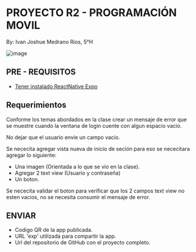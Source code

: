 # PROYECTO R2 - PROGRAMACIÓN MOVIL

By: Ivan Joshue Medrano Rios, 5°H

![image](https://blog.wildix.com/wp-content/uploads/2020/06/react-logo.jpg)

## PRE - REQUISITOS

- [Tener instalado ReactNative Expo](https://reactnative.dev/docs/environment-setup)

## Requerimientos 

Conforme los temas abordados en la clase crear un mensaje de error que se muestre cuando la ventana de login cuente con algun espacio vacio.

No dejar que el usuario envie un campo vacio.

Se nececita agregar vista nueva de inicio de seción para eso se nececitara agregar lo siguiente:

- Una imagen (Orientada a lo que se vio en la clase).
- Agregar 2 text view (Usuario y contraseña) 
- Un boton.

Se nececita validar el boton para verificar que los 2 campos text view no esten vacios, no se necesita consumir el mensaje de error.

## ENVIAR

- Codigo QR de la app publicada.
- URL 'exp' utilizada para compartir la app.
- Url del repositorio de GitHub con el proyecto completo.
